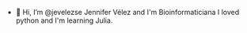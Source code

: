 - 👋 Hi, I’m @jevelezse Jennifer Vélez and I'm Bioinformaticiana I loved python and I'm learning Julia. 
